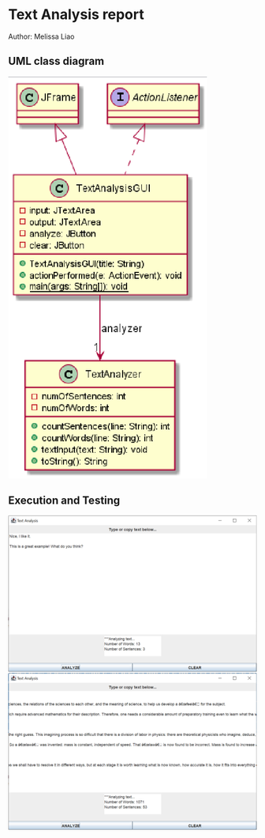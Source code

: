 # Text Analysis report
Author: Melissa Liao

## UML class diagram
![UML relationship diagram between TextAnalyzer, TextAnalysisGUI, JFrame and ActionListener](UML_Relationship_TextAnalyzer_TextAnalysisGUI.png)


## Execution and Testing
![Successful execution of TextAnalysisGUI](successful_execution_TextAnalysisGUI1.png)
![Successful execution of TextAnalysisGUI](successful_execution_TextAnalysisGUI2.png)